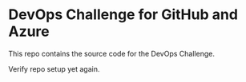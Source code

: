 # DevOps Challenge for GitHub and Azure

This repo contains the source code for the DevOps Challenge.

Verify repo setup yet again.
